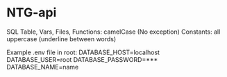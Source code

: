 # NTG-api

SQL Table, Vars, Files, Functions: camelCase (No exception)
Constants: all uppercase (underline between words)

Example .env file in root:
DATABASE_HOST=localhost
DATABASE_USER=root
DATABASE_PASSWORD=***
DATABASE_NAME=name